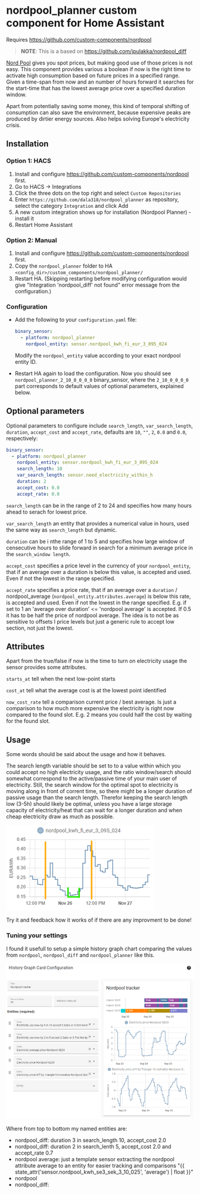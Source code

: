 # nordpool_planner custom component for Home Assistant

Requires https://github.com/custom-components/nordpool

> **NOTE**: This is a based on https://github.com/jpulakka/nordpool_diff

[Nord Pool](https://www.nordpoolgroup.com/) gives you spot prices, but making good use of those prices is not easy.
This component provides various a boolean if now is the right time to activate high consumption based on future prices in a specified range. Given a time-span from now and an number of hours forward it searches for the start-time that has the lowest average price over a specified duration window.

Apart from potentially saving some money, this kind of temporal shifting of consumption can also save the environment, because expensive peaks are produced by dirtier energy sources. Also helps solving Europe's electricity crisis.

## Installation

### Option 1: HACS
1. Install and configure https://github.com/custom-components/nordpool first.
2. Go to HACS -> Integrations
3. Click the three dots on the top right and select `Custom Repositories`
4. Enter `https://github.com/dala318/nordpool_planner` as repository, select the category `Integration` and click Add
5. A new custom integration shows up for installation (Nordpool Planner) - install it
6. Restart Home Assistant

### Option 2: Manual

1. Install and configure https://github.com/custom-components/nordpool first.
2. Copy the `nordpool_planner` folder to HA `<config_dir>/custom_components/nordpool_planner/`
3. Restart HA. (Skipping restarting before modifying configuration would give "Integration 'nordpool_diff' not found"
   error message from the configuration.)
   
### Configuration

*  Add the following to your `configuration.yaml` file:

    ```yaml
    binary_sensor:
      - platform: nordpool_planner
        nordpool_entity: sensor.nordpool_kwh_fi_eur_3_095_024
    ```

   Modify the `nordpool_entity` value according to your exact nordpool entity ID.

*  Restart HA again to load the configuration. Now you should see `nordpool_planner_2_10_0_0_0_0` binary_sensor, where
   the `2_10_0_0_0_0` part corresponds to default values of optional parameters, explained below.

## Optional parameters

Optional parameters to configure include `search_length`, `var_search_length`, `duration`, `accept_cost` and `accept_rate`, defaults are `10`, `""`, `2`, `0.0` and `0.0`, respectively:

 ```yaml
 binary_sensor:
   - platform: nordpool_planner
     nordpool_entity: sensor.nordpool_kwh_fi_eur_3_095_024
     search_length: 10
     var_search_length: sensor.need_electricity_within_h
     duration: 2
     accept_cost: 0.0
     accept_rate: 0.0
 ```

`search_length` can be in the range of 2 to 24 and specifies how many hours ahead to serach for lowest price.

`var_search_length` an entity that provides a numerical value in hours, used the same way as `search_length` but dynamic.

`duration` can be i nthe range of 1 to 5 and specifies how large window of censecutive hours to slide forward in search for a minimum average price in the `search_window length`.

`accept_cost` specifies a price level in the currency of your `nordpool_entity`, that if an average over a duration is below this value, is accepted and used. Even if not the lowest in the range specified.

`accept_rate` specifies a price rate, that if an average over a `duration` / nordpool_average (`nordpool_entity.attributes.average`) is below this rate, is accepted and used. Even if not the lowest in the range specified. E.g. if set to 1 an 'average over duration' <= 'nordpool average' is accepted. If 0.5 it has to be half the price of nordpool average. The idea is to not be as sensitive to offsets I price levels but just a generic rule to accept low section, not just the lowest.

## Attributes

Apart from the true/false if now is the time to turn on electricity usage the sensor provides some attributes.

`starts_at` tell when the next low-point starts

`cost_at` tell what the average cost is at the lowest point identified

`now_cost_rate` tell a comparison current price / best average. Is just a comparison to how much more expensive the electricity is right now compared to the found slot. E.g. 2 means you could half the cost by waiting for the found slot.

## Usage

Some words should be said about the usage and how it behaves.

The search length variable should be set to to a value within which you could accept no high electricity usage, and the ratio window/search should somewhat correspond to the active/passive time of your main user of electricity. Still, the search window for the optimal spot to electricity is moving along in front of corrent time, so there might be a longer duration of passive usage than the search length. Therefor keeping the search length low (3-5h) should likely be optimal, unless you have a large storage capacity of electricity/heat that can wait for a longer duration and when cheap electricity draw as much as possible.

![image](planning_example.png)

Try it and feedback how it works of if there are any improvment to be done!

### Tuning your settings

I found it usefull to setup a simple history graph chart comparing the values from `nordpool`, `nordpool_diff` and `nordpool_planner` like this.

![image](planner_evaluation_chart.png)

Where from top to bottom my named entities are:

* nordpool_diff: duration 3 in search_length 10, accept_cost 2.0
* nordpool_diff: duration 2 in search_lenth 5, accept_cost 2.0 and accept_rate 0.7
* nordpool average: just a template sensor extracting the nordpool attribute average to an entity for easier tracking and comparisons "{{ state_attr('sensor.nordpool_kwh_se3_sek_3_10_025', 'average') | float }}"
* nordpool
* nordpool_diff: 
